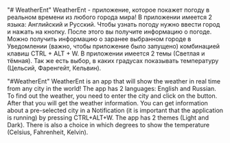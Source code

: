 "# WeatherEnt"
WeatherEnt - приложение, которое покажет погоду в реальном времени из любого города мира!
В приложении имеется 2 языка: Английский и Русский.
Чтобы узнать погоду нужно ввести город и нажать на кнопку. После этого вы получите информацию о погоде.
Можно получить информацию о заранее выбранном городе в Уведомлении (важно, чтобы приложение было запущено) комбинацией клавиш CTRL + ALT + W.
В приложении имеется 2 темы (Светлая и тёмная).
Так же есть выбор, в каких градусах показывать температуру (Цельсий, Фаренгейт, Кельвин).

"#WeatherEnt"
WeatherEnt is an app that will show the weather in real time from any city in the world!
The app has 2 languages: English and Russian.
To find out the weather, you need to enter the city and click on the button. After that you will get the weather information.
You can get information about a pre-selected city in a Notification (it is important that the application is running) by pressing CTRL+ALT+W.
The app has 2 themes (Light and Dark).
There is also a choice in which degrees to show the temperature (Celsius, Fahrenheit, Kelvin).
